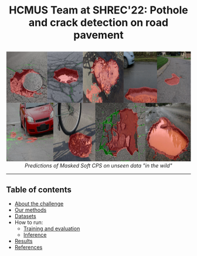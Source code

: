 # <p align="center"> HCMUS Team at SHREC'22: Pothole and crack detection on road pavement </p>

<p align="center"> <img height="300" alt="screen" src="./docs/figures/overlays.png"> <br> <i>Predictions of Masked Soft CPS on unseen data "in the wild"</i></p>

----------------------------------------------------------

## Table of contents

- [About the challenge](./docs/SHREC22.md)
- [Our methods](./docs/SUBMISSION.md)
- [Datasets](./docs/DATA.md)
- How to run:
  - [Training and evaluation](./docs/CODE.md)
  - [Inference](./docs/INFERENCE.md)
- [Results](./docs/RESULTS.md)
- [References](./docs/REFERENCES.md)

